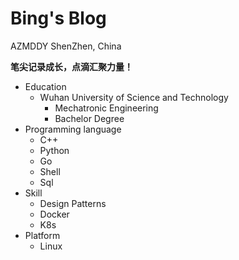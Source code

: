 # Bing's Blog

<span class="iconfont icon-github1"> AZMDDY</span>
<span class="iconfont icon-didian"> ShenZhen, China</span>

**笔尖记录成长，点滴汇聚力量！**

+ Education
  + Wuhan University of Science and Technology
    + Mechatronic Engineering
    + Bachelor Degree
+ Programming language
  + C++
  + Python
  + Go
  + Shell
  + Sql
+ Skill
  + Design Patterns
  + Docker
  + K8s
+ Platform
  + Linux
